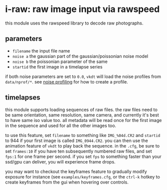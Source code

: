 # i-raw: raw image input via rawspeed

this module uses the rawspeed library to decode raw photographs.

## parameters

* `filename` the input file name
* `noise a` the gaussian part of the gaussian/poissonian noise model
* `noise b` the poissonian parameter of the same
* `startid` the first image in a timelapse series

if both noise parameters are set to `0.0`, `vkdt` will load the noise profiles
from `data/nprof/*`. see [noise profiling](../../../../doc/howto/noise-profiling/readme.md)
for how to create a profile.

## timelapses

this module supports loading sequences of raw files. the raw files
need to be same orientation, same resolution, same camera, and
currently it's best to have same iso value too. all metadata will be
read once for the first image in the sequence and used for all the
other images too.

to use this feature, set `filename` to something like `IMG_%04d.CR2`
and `startid` to 944 if your first image is called `IMG_0944.CR2`. you
can then use the animation feature of `vkdt` to play back the
sequence. in the `.cfg`, be sure to set `frames:10` if you have ten
subsequently numbered raw files, and set `fps:1` for one frame per
second. if you set `fps` to something faster than your ssd/gpu can
deliver, you will experience frame drops.

you may want to checkout the keyframes feature to gradually modify
exposure for instance (see `examples/keyframes.cfg`, or the `ctrl-k`
hotkey to create keyframes from the gui when hovering over controls.
